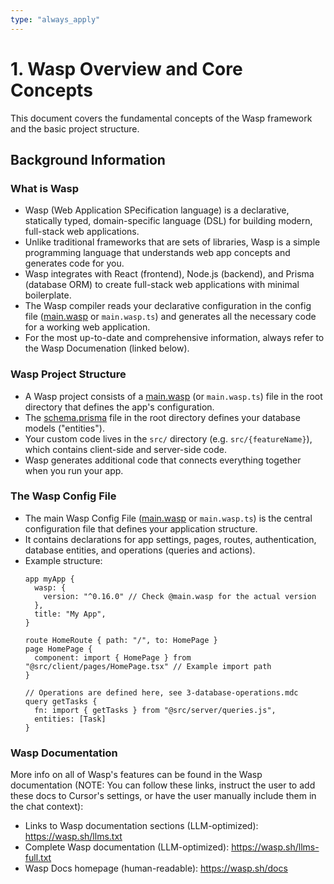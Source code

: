 ```yaml
---
type: "always_apply"
---
```


# 1. Wasp Overview and Core Concepts

This document covers the fundamental concepts of the Wasp framework and the basic project structure.

## Background Information

### What is Wasp

- Wasp (Web Application SPecification language) is a declarative, statically typed, domain-specific language (DSL) for building modern, full-stack web applications.
- Unlike traditional frameworks that are sets of libraries, Wasp is a simple programming language that understands web app concepts and generates code for you.
- Wasp integrates with React (frontend), Node.js (backend), and Prisma (database ORM) to create full-stack web applications with minimal boilerplate.
- The Wasp compiler reads your declarative configuration in the config file ([main.wasp](mdc:main.wasp) or `main.wasp.ts`) and generates all the necessary code for a working web application.
- For the most up-to-date and comprehensive information, always refer to the Wasp Documenation (linked below).

### Wasp Project Structure

- A Wasp project consists of a [main.wasp](mdc:main.wasp) (or `main.wasp.ts`) file in the root directory that defines the app's configuration.
- The [schema.prisma](mdc:schema.prisma) file in the root directory defines your database models ("entities").
- Your custom code lives in the `src/` directory (e.g. `src/{featureName}`), which contains client-side and server-side code.
- Wasp generates additional code that connects everything together when you run your app.

### The Wasp Config File

- The main Wasp Config File ([main.wasp](mdc:main.wasp) or `main.wasp.ts`) is the central configuration file that defines your application structure.
- It contains declarations for app settings, pages, routes, authentication, database entities, and operations (queries and actions).
- Example structure:
  ```main.wasp
  app myApp {
    wasp: {
      version: "^0.16.0" // Check @main.wasp for the actual version
    },
    title: "My App",
  }

  route HomeRoute { path: "/", to: HomePage }
  page HomePage {
    component: import { HomePage } from "@src/client/pages/HomePage.tsx" // Example import path
  }

  // Operations are defined here, see 3-database-operations.mdc
  query getTasks {
    fn: import { getTasks } from "@src/server/queries.js",
    entities: [Task]
  }
  ``` 

### Wasp Documentation 
More info on all of Wasp's features can be found in the Wasp documentation (NOTE: You can follow these links, instruct the user to add these docs to Cursor's settings, or have the user manually include them in the chat context):
- Links to Wasp documentation sections (LLM-optimized): https://wasp.sh/llms.txt
- Complete Wasp documentation (LLM-optimized): https://wasp.sh/llms-full.txt
- Wasp Docs homepage (human-readable): https://wasp.sh/docs
